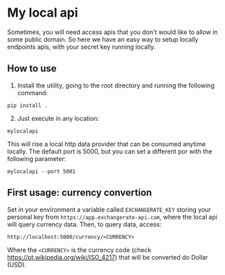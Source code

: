 # My local api

Sometimes, you will need access apis that you don't would like to allow in some public domain. So here we have an easy way to setup locally endpoints apis, with your secret key running locally.

## How to use

1. Install the utility, going to the root directory and running the following command:

`pip install .`

2. Just execute in any location:

`mylocalapi`

This will rise a local http data provider that can be consumed anytime locally. The default port is 5000, but you can set a different por with the following parameter:

`mylocalapi --port 5001`

## First usage: currency convertion

Set in your environment a variable called `EXCHANGERATE_KEY` storing your personal key from `https://app.exchangerate-api.com`, where the local api will query currency data. Then, to query data, access:

```
http://localhost:5000/currency/<CURRENCY>
```
Where the `<CURRENCY>` is the currency code (check https://pt.wikipedia.org/wiki/ISO_4217) that will be converted do Dollar (USD).



